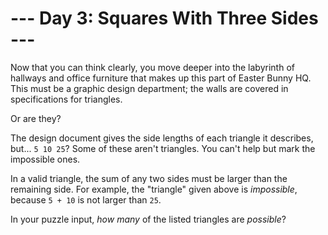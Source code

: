 # --- Day 3: Squares With Three Sides ---

Now that you can think clearly, you move deeper into the labyrinth of hallways and office furniture that makes up this part of Easter Bunny HQ. This must be a graphic design department; the walls are covered in specifications for triangles.

Or are they?

The design document gives the side lengths of each triangle it describes, but... `5 10 25`?  Some of these aren't triangles. You can't help but mark the impossible ones.

In a valid triangle, the sum of any two sides must be larger than the remaining side.  For example, the "triangle" given above is *impossible*, because `5 + 10` is not larger than `25`.

In your puzzle input, *how many* of the listed triangles are *possible*?

